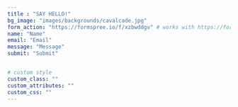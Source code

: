 ```yaml
---
title : "SAY HELLO!"
bg_image: "images/backgrounds/cavalcade.jpg"
form_action: "https://formspree.io/f/xzbwddgv" # works with https://formspree
name: "Name"
email: "Email"
message: "Message"
submit: "Submit"


# custom style
custom_class: "" 
custom_attributes: "" 
custom_css: ""
---
```

